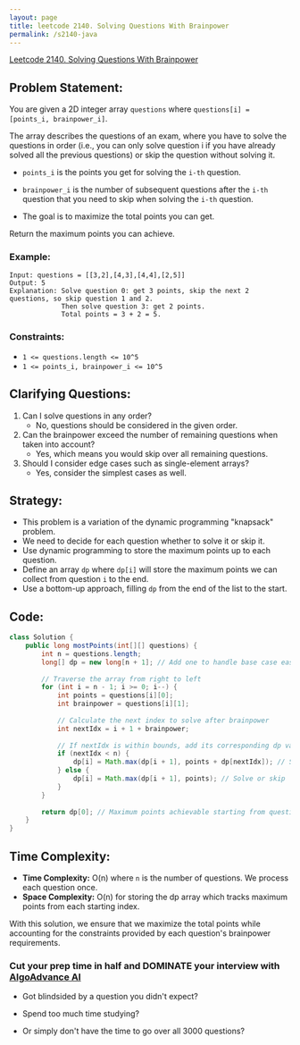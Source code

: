 ```yaml
---
layout: page
title: leetcode 2140. Solving Questions With Brainpower
permalink: /s2140-java
---
```

[Leetcode 2140. Solving Questions With Brainpower](https://algoadvance.github.io/algoadvance/l2140)
## Problem Statement:
You are given a 2D integer array `questions` where `questions[i] = [points_i, brainpower_i]`.

The array describes the questions of an exam, where you have to solve the questions in order (i.e., you can only solve question i if you have already solved all the previous questions) or skip the question without solving it.

- `points_i` is the points you get for solving the `i-th` question.
- `brainpower_i` is the number of subsequent questions after the `i-th` question that you need to skip when solving the `i-th` question.

- The goal is to maximize the total points you can get.

Return the maximum points you can achieve.

### Example:
```plaintext
Input: questions = [[3,2],[4,3],[4,4],[2,5]]
Output: 5
Explanation: Solve question 0: get 3 points, skip the next 2 questions, so skip question 1 and 2.
             Then solve question 3: get 2 points.
             Total points = 3 + 2 = 5.
```

### Constraints:
- `1 <= questions.length <= 10^5`
- `1 <= points_i, brainpower_i <= 10^5`

## Clarifying Questions:
1. Can I solve questions in any order?
   - No, questions should be considered in the given order.
2. Can the brainpower exceed the number of remaining questions when taken into account?
   - Yes, which means you would skip over all remaining questions.
3. Should I consider edge cases such as single-element arrays?
   - Yes, consider the simplest cases as well.

## Strategy:
- This problem is a variation of the dynamic programming "knapsack" problem.
- We need to decide for each question whether to solve it or skip it.
- Use dynamic programming to store the maximum points up to each question.
- Define an array `dp` where `dp[i]` will store the maximum points we can collect from question `i` to the end.
- Use a bottom-up approach, filling `dp` from the end of the list to the start.

## Code:
```java
class Solution {
    public long mostPoints(int[][] questions) {
        int n = questions.length;
        long[] dp = new long[n + 1]; // Add one to handle base case easily.
        
        // Traverse the array from right to left
        for (int i = n - 1; i >= 0; i--) {
            int points = questions[i][0];
            int brainpower = questions[i][1];
            
            // Calculate the next index to solve after brainpower
            int nextIdx = i + 1 + brainpower;
            
            // If nextIdx is within bounds, add its corresponding dp value, else only consider points
            if (nextIdx < n) {
                dp[i] = Math.max(dp[i + 1], points + dp[nextIdx]); // Solve or skip
            } else {
                dp[i] = Math.max(dp[i + 1], points); // Solve or skip
            }
        }
        
        return dp[0]; // Maximum points achievable starting from question 0
    }
}
```

## Time Complexity:
- **Time Complexity:** O(n) where `n` is the number of questions. We process each question once.
- **Space Complexity:** O(n) for storing the dp array which tracks maximum points from each starting index.

With this solution, we ensure that we maximize the total points while accounting for the constraints provided by each question's brainpower requirements.


### Cut your prep time in half and DOMINATE your interview with [AlgoAdvance AI](https://algoAdvance.com)

- Got blindsided by a question you didn't expect?

- Spend too much time studying?

- Or simply don't have the time to go over all 3000 questions?

